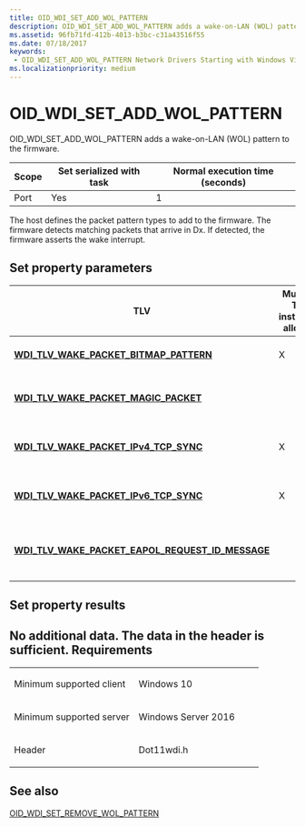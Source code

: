 ```yaml
---
title: OID_WDI_SET_ADD_WOL_PATTERN
description: OID_WDI_SET_ADD_WOL_PATTERN adds a wake-on-LAN (WOL) pattern to the firmware.
ms.assetid: 96fb71fd-412b-4013-b3bc-c31a43516f55
ms.date: 07/18/2017
keywords:
 - OID_WDI_SET_ADD_WOL_PATTERN Network Drivers Starting with Windows Vista
ms.localizationpriority: medium
---
```


# OID\_WDI\_SET\_ADD\_WOL\_PATTERN


OID\_WDI\_SET\_ADD\_WOL\_PATTERN adds a wake-on-LAN (WOL) pattern to the firmware.

| Scope | Set serialized with task | Normal execution time (seconds) |
|-------|--------------------------|---------------------------------|
| Port  | Yes                      | 1                               |

 

The host defines the packet pattern types to add to the firmware. The firmware detects matching packets that arrive in Dx. If detected, the firmware asserts the wake interrupt.

## Set property parameters


| TLV                                                                                                              | Multiple TLV instances allowed | Optional | Description                                   |
|------------------------------------------------------------------------------------------------------------------|--------------------------------|----------|-----------------------------------------------|
| [**WDI\_TLV\_WAKE\_PACKET\_BITMAP\_PATTERN**](https://msdn.microsoft.com/library/windows/hardware/dn898084)                       | X                              | X        | WOL pattern information.                      |
| [**WDI\_TLV\_WAKE\_PACKET\_MAGIC\_PACKET**](https://msdn.microsoft.com/library/windows/hardware/dn898185)                           |                                | X        | Pattern ID of the magic packet.               |
| [**WDI\_TLV\_WAKE\_PACKET\_IPv4\_TCP\_SYNC**](https://msdn.microsoft.com/library/windows/hardware/dn898089)                        | X                              | X        | WOL IPv4 TCP sync packet information.         |
| [**WDI\_TLV\_WAKE\_PACKET\_IPv6\_TCP\_SYNC**](https://msdn.microsoft.com/library/windows/hardware/dn898091)                        | X                              | X        | WOL IPv4 TCP sync packet information.         |
| [**WDI\_TLV\_WAKE\_PACKET\_EAPOL\_REQUEST\_ID\_MESSAGE**](https://msdn.microsoft.com/library/windows/hardware/dn898087) |                                | X        | WOL pattern ID of a EAPOL request ID message. |

 

## Set property results


No additional data. The data in the header is sufficient.
Requirements
------------

<table>
<colgroup>
<col width="50%" />
<col width="50%" />
</colgroup>
<tbody>
<tr class="odd">
<td><p>Minimum supported client</p></td>
<td><p>Windows 10</p></td>
</tr>
<tr class="even">
<td><p>Minimum supported server</p></td>
<td><p>Windows Server 2016</p></td>
</tr>
<tr class="odd">
<td><p>Header</p></td>
<td>Dot11wdi.h</td>
</tr>
</tbody>
</table>

## See also


[OID\_WDI\_SET\_REMOVE\_WOL\_PATTERN](oid-wdi-set-remove-wol-pattern.md)

 

 




